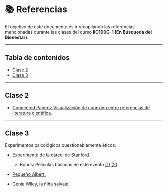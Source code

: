 # :books: Referencias

El objetivo de este documento es ir recopilando las referencias mencionadas durante las clases del curso **IIC100G-1 (En Búsqueda del Bienestar)**.

---

## Tabla de contenidos

- [Clase 2](#clase-2)
- [Clase 3](#clase-3)

---

## Clase 2

- [Connected Papers: Visualización de conexión entre referencias de literatura científica.](https://www.connectedpapers.com)

---

## Clase 3

Experimentos psicológicos cuestionablemente éticos:

- [Experimento de la cárcel de Stanford.](https://es.wikipedia.org/wiki/Experimento_de_la_c%C3%A1rcel_de_Stanford#:~:text=El%20experimento%20de%20la%20c%C3%A1rcel,desarrollaban%20(cautivo%2C%20guardia))

  - Bonus: Películas basadas en este evento [(1)](https://www.imdb.com/title/tt0420293/) [(2)](https://www.imdb.com/title/tt0997152/)

- [Pequeño Albert.](https://es.wikipedia.org/wiki/Peque%C3%B1o_Albert)

- [Genie Wiley, la ñiña salvaje.](https://elcierredigital.com/investigacion/659730334/genie-nina-salvaje-aislada-contacto-humano.html)
